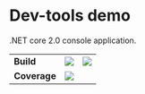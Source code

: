 # Dev-tools demo

.NET core 2.0 console application.

<table>
    <tr>
        <td><strong>Build</strong></td>
        <td>
          <a href="https://travis-ci.org/Rendojack/CI-demo">
            <img src="https://travis-ci.org/Rendojack/CI-demo.svg?branch=master">
          </a>
        </td>
        <td>
          <a href="https://ci.appveyor.com/project/Rendojack/ci-demo/branch/master">
            <img src="https://ci.appveyor.com/api/projects/status/h262i196x0hs8h5a/branch/master?svg=true">
          </a>
        </td>
    </tr>
    <tr>
        <td><strong>Coverage</strong></td>
        <td colspan=2>
          <a href="https://coveralls.io/github/Rendojack/CI-demo?branch=master">
            <img src="https://coveralls.io/repos/github/Rendojack/CI-demo/badge.svg?branch=master">
          </a>
        </td>
    </tr>
</table>          
